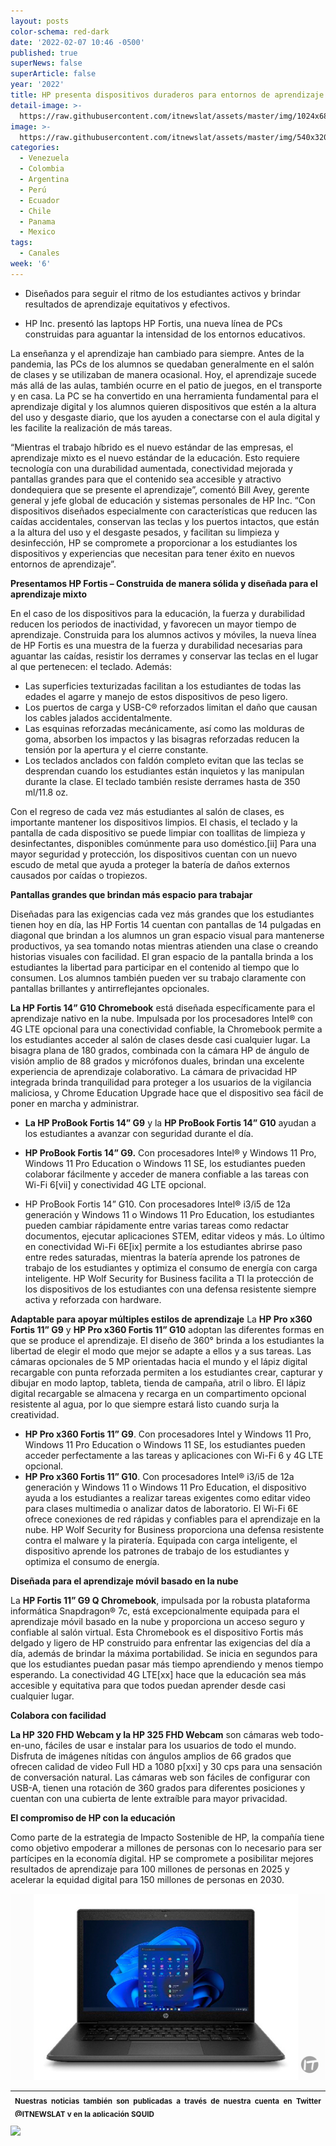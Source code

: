 ```yaml
---
layout: posts
color-schema: red-dark
date: '2022-02-07 10:46 -0500'
published: true
superNews: false
superArticle: false
year: '2022'
title: HP presenta dispositivos duraderos para entornos de aprendizaje mixto
detail-image: >-
  https://raw.githubusercontent.com/itnewslat/assets/master/img/1024x680/laptop-hp-g.jpg
image: >-
  https://raw.githubusercontent.com/itnewslat/assets/master/img/540x320/laptop-hp-p.jpg
categories:
  - Venezuela
  - Colombia
  - Argentina
  - Perú
  - Ecuador
  - Chile
  - Panama
  - Mexico
tags:
  - Canales
week: '6'
---
```

- Diseñados para seguir el ritmo de los estudiantes activos y brindar resultados de aprendizaje equitativos y efectivos.

- HP Inc. presentó las laptops HP Fortis, una nueva línea de PCs construidas para aguantar la intensidad de los entornos educativos.
 
La enseñanza y el aprendizaje han cambiado para siempre. Antes de la pandemia, las PCs de los alumnos se quedaban generalmente en el salón de clases y se utilizaban de manera ocasional. Hoy, el aprendizaje sucede más allá de las aulas, también ocurre en el patio de juegos, en el transporte y en casa. La PC se ha convertido en una herramienta fundamental para el aprendizaje digital y los alumnos quieren dispositivos que estén a la altura del uso y desgaste diario, que los ayuden a conectarse con el aula digital y les facilite la realización de más tareas.
 
“Mientras el trabajo híbrido es el nuevo estándar de las empresas, el aprendizaje mixto es el nuevo estándar de la educación. Esto requiere tecnología con una durabilidad aumentada, conectividad mejorada y pantallas grandes para que el contenido sea accesible y atractivo dondequiera que se presente el aprendizaje”, comentó Bill Avey, gerente general y jefe global de educación y sistemas personales de HP Inc. “Con dispositivos diseñados especialmente con características que reducen las caídas accidentales, conservan las teclas y los puertos intactos, que están a la altura del uso y el desgaste pesados, y facilitan su limpieza y desinfección, HP se compromete a proporcionar a los estudiantes los dispositivos y experiencias que necesitan para tener éxito en nuevos entornos de aprendizaje”.
 
**Presentamos HP Fortis – Construida de manera sólida y diseñada para el aprendizaje mixto**

En el caso de los dispositivos para la educación, la fuerza y durabilidad reducen los periodos de inactividad, y favorecen un mayor tiempo de aprendizaje. Construida para los alumnos activos y móviles, la nueva línea de HP Fortis es una muestra de la fuerza y durabilidad necesarias para aguantar las caídas, resistir los derrames y conservar las teclas en el lugar al que pertenecen: el teclado. Además:
- Las superficies texturizadas facilitan a los estudiantes de todas las edades el agarre y manejo de estos dispositivos de peso ligero.
- Los puertos de carga y USB-C® reforzados limitan el daño que causan los cables jalados accidentalmente.
- Las esquinas reforzadas mecánicamente, así como las molduras de goma, absorben los impactos y las bisagras reforzadas reducen la tensión por la apertura y el cierre constante.
- Los teclados anclados con faldón completo evitan que las teclas se desprendan cuando los estudiantes están inquietos y las manipulan durante la clase. El teclado también resiste derrames hasta de 350 ml/11.8 oz.

 
Con el regreso de cada vez más estudiantes al salón de clases, es importante mantener los dispositivos limpios. El chasis, el teclado y la pantalla de cada dispositivo se puede limpiar con toallitas de limpieza y desinfectantes, disponibles comúnmente para uso doméstico.[ii] Para una mayor seguridad y protección, los dispositivos cuentan con un nuevo escudo de metal que ayuda a proteger la batería de daños externos causados por caídas o tropiezos.
 
**Pantallas grandes que brindan más espacio para trabajar**

Diseñadas para las exigencias cada vez más grandes que los estudiantes tienen hoy en día, las HP Fortis 14 cuentan con pantallas de 14 pulgadas en diagonal que brindan a los alumnos un gran espacio visual para mantenerse productivos, ya sea tomando notas mientras atienden una clase o creando historias visuales con facilidad. El gran espacio de la pantalla brinda a los estudiantes la libertad para participar en el contenido al tiempo que lo consumen. Los alumnos también pueden ver su trabajo claramente con pantallas brillantes y antirreflejantes opcionales.
 
**La HP Fortis 14” G10 Chromebook** está diseñada específicamente para el aprendizaje nativo en la nube. Impulsada por los procesadores Intel® con 4G LTE opcional para una conectividad confiable, la Chromebook permite a los estudiantes acceder al salón de clases desde casi cualquier lugar. La bisagra plana de 180 grados, combinada con la cámara HP de ángulo de visión amplio de 88 grados y micrófonos duales, brindan una excelente experiencia de aprendizaje colaborativo. La cámara de privacidad HP integrada brinda tranquilidad para proteger a los usuarios de la vigilancia maliciosa, y Chrome Education Upgrade hace que el dispositivo sea fácil de poner en marcha y administrar.
 
- **La HP ProBook Fortis 14” G9** y la **HP ProBook Fortis 14” G10** ayudan a los estudiantes a avanzar con seguridad durante el día.
- **HP ProBook Fortis 14” G9.** Con procesadores Intel® y Windows 11 Pro, Windows 11 Pro Education o Windows 11 SE, los estudiantes pueden colaborar fácilmente y acceder de manera confiable a las tareas con Wi-Fi 6[vii] y conectividad 4G LTE opcional.


- HP ProBook Fortis 14” G10. Con procesadores Intel® i3/i5 de 12a generación y Windows 11 o Windows 11 Pro Education, los estudiantes pueden cambiar rápidamente entre varias tareas como redactar documentos, ejecutar aplicaciones STEM, editar videos y más. Lo último en conectividad Wi-Fi 6E[ix] permite a los estudiantes abrirse paso entre redes saturadas, mientras la batería aprende los patrones de trabajo de los estudiantes y optimiza el consumo de energía con carga inteligente. HP Wolf Security for Business facilita a TI la protección de los dispositivos de los estudiantes con una defensa resistente siempre activa y reforzada con hardware.
 
**Adaptable para apoyar múltiples estilos de aprendizaje**
La **HP Pro x360 Fortis 11” G9** y **HP Pro x360 Fortis 11” G10** adoptan las diferentes formas en que se produce el aprendizaje. El diseño de 360° brinda a los estudiantes la libertad de elegir el modo que mejor se adapte a ellos y a sus tareas. Las cámaras opcionales de 5 MP orientadas hacia el mundo y el lápiz digital recargable con punta reforzada permiten a los estudiantes crear, capturar y dibujar en modo laptop, tableta, tienda de campaña, atril o libro. El lápiz digital recargable se almacena y recarga en un compartimento opcional resistente al agua,  por lo que siempre estará listo cuando surja la creatividad.

- **HP Pro x360 Fortis 11” G9**. Con procesadores Intel y Windows 11 Pro, Windows 11 Pro Education o Windows 11 SE, los estudiantes pueden acceder perfectamente a las tareas y aplicaciones con Wi-Fi 6 y 4G LTE opcional.
- **HP Pro x360 Fortis 11” G10**. Con procesadores Intel® i3/i5 de 12a generación y Windows 11 o Windows 11 Pro Education, el dispositivo ayuda a los estudiantes a realizar tareas exigentes como editar video para clases multimedia o analizar datos de laboratorio. El Wi-Fi 6E ofrece conexiones de red rápidas y confiables para el aprendizaje en la nube. HP Wolf Security for Business proporciona una defensa resistente contra el malware y la piratería. Equipada con carga inteligente, el dispositivo aprende los patrones de trabajo de los estudiantes y optimiza el consumo de energía.
 
**Diseñada para el aprendizaje móvil basado en la nube**

La **HP Fortis 11” G9 Q Chromebook**, impulsada por la robusta plataforma informática Snapdragon® 7c, está excepcionalmente equipada para el aprendizaje móvil basado en la nube y proporciona un acceso seguro y confiable al salón virtual. Esta Chromebook es el dispositivo Fortis más delgado y ligero de HP construido para enfrentar las exigencias del día a día, además de brindar la máxima portabilidad. Se inicia en segundos para que los estudiantes puedan pasar más tiempo aprendiendo y menos tiempo esperando. La conectividad 4G LTE[xx] hace que la educación sea más accesible y equitativa para que todos puedan aprender desde casi cualquier lugar.

**Colabora con facilidad**

**La HP 320 FHD Webcam y la HP 325 FHD Webcam** son cámaras web todo-en-uno, fáciles de usar e instalar para los usuarios de todo el mundo. Disfruta de imágenes nítidas con ángulos amplios de 66 grados que ofrecen calidad de video Full HD a 1080 p[xxi] y 30 cps para una sensación de conversación natural. Las cámaras web son fáciles de configurar con USB-A, tienen una rotación de 360 grados para diferentes posiciones y cuentan con una cubierta de lente extraíble para mayor privacidad.
  
**El compromiso de HP con la educación**

Como parte de la estrategia de Impacto Sostenible de HP, la compañía tiene como objetivo empoderar a millones de personas con lo necesario para ser partícipes en la economía digital. HP se compromete a posibilitar mejores resultados de aprendizaje para 100 millones de personas en 2025 y acelerar la equidad digital para 150 millones de personas en 2030.

![](https://raw.githubusercontent.com/itnewslat/assets/master/img/540x320/laptop-hp-p.jpg)
 
 
<table style="height: 42px;" width="569">
<tbody>
<tr>
<td style="text-align: justify;"><sub><strong>Nuestras noticias también son publicadas a través de nuestra cuenta en Twitter <a href="https://twitter.com/itnewslat?lang=es">@ITNEWSLAT</a> y en la aplicación <a href="https://squidapp.co/en/">SQUID</a></strong></sub></td>
</tr>
</tbody>
</table>

<img src="https://tracker.metricool.com/c3po.jpg?hash=56f88a41e39ab42c063cc51676587a04"/>